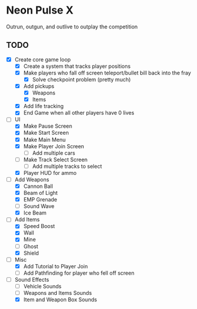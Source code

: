 # Neon Pulse X
Outrun, outgun, and outlive to outplay the competition

## TODO
- [x] Create core game loop
  - [x] Create a system that tracks player positions
  - [x] Make players who fall off screen teleport/bullet bill back into the fray
    - [x] Solve checkpoint problem (pretty much)
  - [x] Add pickups
    - [x] Weapons
    - [x] Items
  - [x] Add life tracking
  - [x] End Game when all other players have 0 lives
- [ ] UI
  - [x] Make Pause Screen
  - [x] Make Start Screen
  - [x] Make Main Menu
  - [x] Make Player Join Screen
    - [ ] Add multiple cars
  - [ ] Make Track Select Screen
    - [ ] Add multiple tracks to select
  - [x] Player HUD for ammo
- [ ] Add Weapons
  - [x] Cannon Ball
  - [x] Beam of Light
  - [x] EMP Grenade
  - [ ] Sound Wave
  - [x] Ice Beam
- [ ] Add Items
  - [x] Speed Boost
  - [x] Wall
  - [x] Mine
  - [ ] Ghost
  - [x] Shield
- [ ] Misc
  - [x] Add Tutorial to Player Join
  - [ ] Add Pathfinding for player who fell off screen
- [ ] Sound Effects
  - [ ] Vehicle Sounds
  - [ ] Weapons and Items Sounds
  - [x] Item and Weapon Box Sounds
